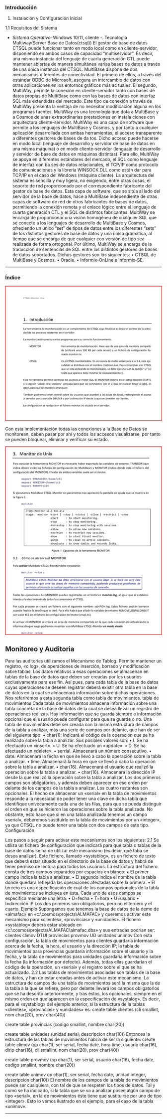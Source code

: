 ### **Introducción**

1. Instalación y Configuración Inicial

1.1 Requisitos del Sistema

- *Sistema Operativo:* Windows 10/11, cliente
-. Tecnologia Multiway(Server Base de Datos(ctsql))
El gestor de base de datos CTSQL puede funcionar tanto en modo local como en cliente-servidor, disponiendo en ambos casos de capacidad “multiservidor”. 
Es decir, una misma instancia del lenguaje de cuarta generación CTL puede mantener abiertas de manera simultánea varias bases de datos a través de una única instancia del CTSQL. 
MultiBase dispone de dos mecanismos diferentes de conectividad. El primero de ellos, a través del estándar ODBC de Microsoft, asegura un intercambio de datos con otras aplicaciones en los entornos gráficos más ac tuales. 
El segundo, MultiWay, permite la conexión en cliente-servidor tanto con bases de datos propias de MultiBase como con las bases de datos con interfaz SQL más extendidas del mercado. 
Este tipo de conexión a través de MultiWay presenta la ventaja de no necesitar modificación alguna en los programas fuentes. 
MultiWay es una tecnología que dota a MultiBase y a Cosmos de unas extraordinarias prestaciones en instala ciones con arquitectura cliente-servidor. 
MultiWay es una capa de software que permite a los lenguajes de MultiBase y Cosmos, y por tanto a cualquier aplicación desarrollada con ambas herramientas, el acceso transparente a diferentes gestores de bases de da tos.
Dicho acceso puede hacerse en modo local (lenguaje de desarrollo y servidor de base de datos en una misma máquina) o en modo cliente-servidor (lenguaje de desarrollo y servidor de base de datos en máquinas distintas). 
Para ello, MultiWay se apoya en diferentes estándares del mercado, el SQL como lenguaje de interfaz con ba ses de datos relacionales, el TCP/IP 
como protocolo de comunicaciones y la librería WINSOCK.DLL como están dar para TCP/IP en el caso del Windows (máquina cliente). 
La arquitectura del sistema es sencilla y muy ligera, no exigiendo, entre otras cosas, el soporte de red proporcionado por el correspondiente fabricante del gestor de base de datos. 
Esta capa de software, que se sitúa al lado del servidor de la base de datos, hace a MultiBase independiente de otras capas de software de red de otros fabricantes de bases de datos, 
permitiendo la conexión remota y el enlace lógico entre el lenguaje de cuarta generación CTL y el SQL de distintos fabricantes. 
MultiWay se encarga de proporcionar una visión homogénea de cualquier SQL que se conecte a los lenguajes de desarrollo de MultiBase y Cosmos, ofreciendo un único “set” de tipos de datos entre los diferentes “sets” de los distintos 
gestores de base de datos y una única gramática, al tiempo que se encarga de que cualquier con versión de tipo sea realizada de forma ortogonal. 
Por último, MultiWay se encarga de la traducción de sentencias de SQL entre los distintos gestores de bases de datos soportados. Dichos gestores son los siguientes: • CTSQL de MultiBase y Cosmos. • Oracle. • Informix-OnLine e Informix-SE.

---

### **Índice**

![Instalacion](Imagenes/imageninstall1.jpg)

Con esta implementación todas las conexiones a la Base de Datos se monitorean, deben pasar por ahí y todos los  accesos visualizarse, por tanto se pueden bloquear, eliminar y verificar su estado.

![Instalacion](Imagenes/imageninstall2.jpg)


## **Monitoreo y Auditoria** 

Para las auditorias utilizamos el Mecanismo de Tablog.
Permite mantener un registro, «o log», de operaciones de inserción, borrado y modificación sobre tablas. Los datos relativos a esas operaciones se almacenan en tablas de la base de datos que deben ser creadas por los usuarios exclusivamente para ese fin.
Así pues, para cada tabla de la base de datos cuyas operaciones se deseen registrar deberá existir otra tabla en la base de datos en la cual se almacenará información sobre dichas operaciones. Nos referiremos a esta segunda tabla como tabla de movimientos.
tabla de movimientos
Cada tabla de movimientos almacena información sobre una tabla concreta de la base de datos de la cual se desea llevar un registro de operaciones realizas. Hay información que se guarda siempre e información opcional que el usuario puede configurar para que se guarde o no.
Una tabla de movimientos debe ser creada con la misma estructura de campos de la tabla a analizar, más una serie de campos por delante, que han de ser del siguiente tipo:
•	char(1): Indicará el código de la operación que se ha realizado sobre la tabla a analizar. Sus posibles valores son:
•	I. Se ha efectuado un «insert».
•	U. Se ha efectuado un «update».
•	D. Se ha efectuado un «delete».
•	serrial. Almacenará un número consecutivo.
•	date. Almacenará la fecha en que se llevó a cabo la operación sobre la tabla a analizar.
•	time. Almacenará la hora en que se llevó a cabo la operación sobre la tabla a analizar.
•	char(16). Almacenará el usuario que realizó la operación sobre la tabla a analizar.
•	char(16). Almacenará la dirección IP desde la que realizó la operación sobre la tabla a analizar.
Los dos primeros campos son obligatorios, y además deben aparecer en ese orden por delante de los campos de la tabla a analizar. Los cuatro restantes son opcionales.
El hecho de almacenar un «serial» en la tabla de movimientos responde a la necesidad de poder tener una clave en dicha tabla que identifique unívocamente cada una de las filas, para que se pueda distinguir el orden en que se hicieron las operaciones sobre la tabla analizada. No obstante, esto hace que si en una tabla analizada tenemos un campo «serial», deberemos sustituirlo en la tabla de movimientos por un «integer», ya que  CTSQL no puede tener una tabla con dos campos de este tipo.
Configuración

Los pasos a seguir para activar este mecanismos son los siguientes:
2.1	Se utiliza un fichero de configuración que indicará para qué tabla o tablas de la base de datos se ha de utilizar este mecanismo (es decir, qué taba se desea analizar). Este fichero, llamado «systablog», es un fichero de texto que deberá estar situado en el directorio de la base de datos y habrá de tener permiso de lectura para todos los usuarios.
La estructura del fichero consta de tres campos separados por espacios en blanco:
•	El primer campo indica la tabla a analizar.
•	El segundo indica el nombre de la tabla donde quedará reflejada las operaciones afectadas sobre la primera.
•	El tercero es una especificación de cuál de los campos opcionales de la tabla de movimientos se incluyes en ésta. Cada uno de esos campos se especifica mediante una letra.
•	D=fecha
•	T=hora
•	U=usuario
•	I=dirección IP
Los dos primeros son obligatorios, pero no el tercero y el cuarto.
Ejemplo
Supongamos que tenemos la base de datos de la demo de «almafac» en «c:\cosmos\projects\ALMAFAC» y queremos activar este mecanismo para «clientes», «provincias» y «unidades». El fichero «systablog» deberá estar ubicado en «c:\cosmos\projects\ALMAFAC\almafac.dbs» y sus entradas podrían ser:
clientes climov DTUI
provincias provmov UD
unidades unimov
Con esta configuración, la tabla de movimientos para clientes guardaría información acerca de la fecha, la hora, el usuario y la dirección IP; la tabla de movimientos para provincias guardaría información sobre el usuario y la fecha, y la tabla de movimientos para unidades guardaría información sobre la fecha (la información por defecto). Además, todas ellas guardarían el código de la operación, un «serial» y el registro sobre el que se ha actualizado.
2.2	Las tablas de movimientos asociadas son tablas de la base de datos, y han de estar creadas antes de activar este mecanismo. La estructura de campos de una tabla de movimientos será la misma que la de la tabla a la que se refiere, pero por delante llevará los campos obligatorios que se ha descrito anteriormente, y tras éstos, los opcionales, siempre en el mismo orden en que aparecen en la especificación de «systalog». Es decir, para el «systablog» del ejemplo anterior, si la estructura de la tablas «clientes», «provincias» y «unidades» es:
create table clientes
(cli smallint, 
nom char(20), 
prov char(40))
 
 
create table provincias
(codigo smallint, 
nombre char(20))
 
create table unidades
(unidad serial, 
descripcion char(10))
Entonces la estructura de las tablas de movimientos habría de ser la siguiente:
create table climov
(op char(1),
ser serial,
fecha date,
hora time,
usuario char(16),
dirip char(16),
cli smallint, nom char(20), prov char(40))
 
create table provmov
(op char(1),
ser serial,
usuario char(16),
fecha date,
codigo smallint, nombre char(20))
 
create table unimov
op char(1),
ser serial,
fecha date,
unidad integer, descripcion char(10))
El nombre de los campos de la tabla de movimientos puede ser cualquiera, con tal de que se respeten los tipos de datos.
Tal y como se ha indicado, si la tabla que se va a analizar posee algún campo de tipo «serial», en la de movimientos éste tiene que sustituirse por uno de tipo «integer». Esto lo vemos ilustrado en el ejemplo, para el caso de la tabla «unimov».


---

